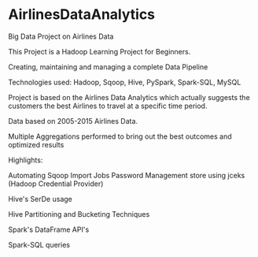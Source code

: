 # AirlinesDataAnalytics
Big Data Project on Airlines Data


This Project is a Hadoop Learning Project for Beginners.

Creating, maintaining and managing a complete Data Pipeline

Technologies used: Hadoop, Sqoop, Hive, PySpark, Spark-SQL, MySQL

Project is based on the Airlines Data Analytics which actually suggests the customers the best Airlines to travel at a specific time period. 

Data based on 2005-2015 Airlines Data.

Multiple Aggregations performed to bring out the best outcomes and optimized results


Highlights:

Automating Sqoop Import Jobs
Password Management store using jceks (Hadoop Credential Provider)

Hive's SerDe usage

Hive Partitioning and Bucketing Techniques

Spark's DataFrame API's

Spark-SQL queries
